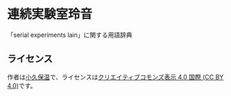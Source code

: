 # 連続実験室玲音
「serial experiments lain」に関する用語辞典

## ライセンス
作者は[小久保温](https://akokubo.github.io/)で、ライセンスは[クリエイティブコモンズ表示 4.0 国際 (CC BY 4.0)](https://creativecommons.org/licenses/by/4.0/deed.ja)です。
